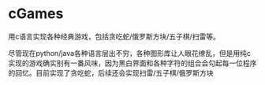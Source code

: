 # cGames
用c语言实现各种经典游戏，包括贪吃蛇/俄罗斯方块/五子棋/扫雷等。

尽管现在python/java各种语言层出不穷，各种图形库让人眼花缭乱，但是用纯c实现的游戏确实别有一番风味，因为黑白界面和各种字符的组合会勾起每一位程序的回忆。目前实现了贪吃蛇，后续还会实现扫雷/五子棋/俄罗斯方块


